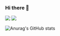 ### Hi there 👋

<!--
**M1ngD0ng/M1ngD0ng** is a ✨ _special_ ✨ repository because its `README.md` (this file) appears on your GitHub profile.

Here are some ideas to get you started:

- 🔭 I’m currently working on ...
- 🌱 I’m currently learning ...
- 👯 I’m looking to collaborate on ...
- 🤔 I’m looking for help with ...
- 💬 Ask me about ...
- 📫 How to reach me: ...
- 😄 Pronouns: ...
- ⚡ Fun fact: ...
-->

<a href="https://www.instagram.com/mmm__j2/" target="_blank"><img src="https://img.shields.io/badge/mmm_j2-000000?style=flat&logo=Instagram&logoColor=E4405F"/></a>
<a href="https://velog.io/@alswjd6807" target="_blank"><img src="https://img.shields.io/badge/velog-000000?style=flat&logo=Notion&logoColor=c4a01d"/></a>

![Anurag's GitHub stats](https://github-readme-stats.vercel.app/api?username=M1ngD0ng&show_icons=true&theme=radical)
